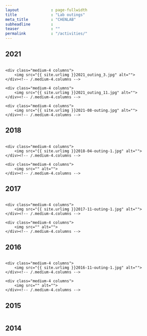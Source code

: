 ```yaml
---
layout              : page-fullwidth
title               : "Lab outings"
meta_title          : "CHENLAB"
subheadline         : 
teaser              : ""
permalink           : "/activities/"
---
```


## 2021

<div class="row t30">
    <div class="medium-4 columns">
        <img src="{{ site.urlimg }}2021_outing.jpg" alt="">
    </div><!-- /.medium-4.columns -->

    <div class="medium-4 columns">
        <img src="{{ site.urlimg }}2021_outing_3.jpg" alt="">
    </div><!-- /.medium-4.columns -->

    <div class="medium-4 columns">
        <img src="{{ site.urlimg }}2021_outing_11.jpg" alt="">
    </div><!-- /.medium-4.columns -->

    <div class="medium-4 columns">
        <img src="{{ site.urlimg }}2021-08-outing.jpg" alt="">
    </div><!-- /.medium-4.columns -->

</div><!-- /.row -->

## 2018

<div class="row t30">
    <div class="medium-4 columns">
        <img src="{{ site.urlimg }}2018-06-outing-1.jpg" alt="">
    </div><!-- /.medium-4.columns -->

    <div class="medium-4 columns">
        <img src="{{ site.urlimg }}2018-04-outing-1.jpg" alt="">
    </div><!-- /.medium-4.columns -->

    <div class="medium-4 columns">
        <img src="" alt="">
    </div><!-- /.medium-4.columns -->

</div><!-- /.row -->

## 2017

<div class="row t30">
    <div class="medium-4 columns">
        <img src="{{ site.urlimg }}2017-06-outing-01.jpg" alt="">
    </div><!-- /.medium-4.columns -->
        
    <div class="medium-4 columns">
        <img src="{{ site.urlimg }}2017-11-outing-1.jpg" alt="">
    </div><!-- /.medium-4.columns -->

    <div class="medium-4 columns">
        <img src="" alt="">
    </div><!-- /.medium-4.columns -->

</div><!-- /.row -->

## 2016

<div class="row t30">
    <div class="medium-4 columns">
        <img src="{{ site.urlimg }}2016-08-outing-4-3.jpg" alt="">
    </div><!-- /.medium-4.columns -->

    <div class="medium-4 columns">
        <img src="{{ site.urlimg }}2016-11-outing-1.jpg" alt="">
    </div><!-- /.medium-4.columns -->

    <div class="medium-4 columns">
        <img src="" alt="">
    </div><!-- /.medium-4.columns -->

</div><!-- /.row -->

## 2015

<div class="row t30">
    <div class="medium-4 columns">
        <img src="{{ site.urlimg }}2015-02-outing.jpg" alt="">
    </div><!-- /.medium-4.columns -->

</div><!-- /.row -->


## 2014

<div class="row t30">
    <div class="medium-4 columns">
        <img src="{{ site.urlimg }}2014-09-outing.jpg" alt="">
    </div><!-- /.medium-4.columns -->

</div><!-- /.row -->
